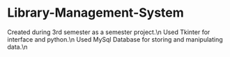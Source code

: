 # Library-Management-System
Created during 3rd semester as a semester project.\n
Used Tkinter for interface and python.\n
Used MySql Database for storing and manipulating data.\n


